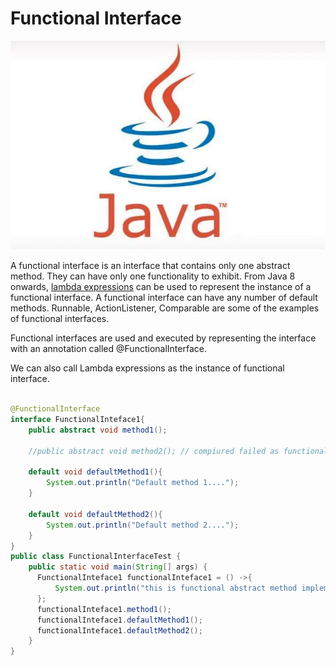 # Functional Interface
![](../../images/java.webp)

A functional interface is an interface that contains only one abstract method. They can have only one functionality to exhibit. From Java 8 onwards, [lambda expressions](./Lambda_Expressions.md) can be used to represent the instance of a functional interface. A functional interface can have any number of default methods. Runnable, ActionListener, Comparable are some of the examples of functional interfaces. 

Functional interfaces are used and executed by representing the interface with an annotation called @FunctionalInterface. 

We can also call Lambda expressions as the instance of functional interface.

``` java

@FunctionalInterface
interface FunctionalInteface1{
    public abstract void method1();

    //public abstract void method2(); // compiured failed as functional interface only allow one abstract method

    default void defaultMethod1(){
        System.out.println("Default method 1....");
    }

    default void defaultMethod2(){
        System.out.println("Default method 2....");
    }
}
public class FunctionalInterfaceTest {
    public static void main(String[] args) {
      FunctionalInteface1 functionalInteface1 = () ->{
          System.out.println("this is functional abstract method implemented.");
      };
      functionalInteface1.method1();
      functionalInteface1.defaultMethod1();
      functionalInteface1.defaultMethod2();
    }
}
```


